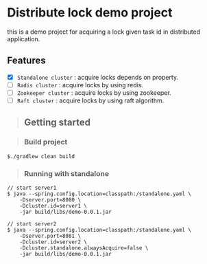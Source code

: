 # Distribute lock demo project
this is a demo project for acquiring a lock given task id in distributed application.

## Features  

- [x] `Standalone cluster` : acquire locks depends on property.
- [ ] `Radis cluster` : acquire locks by using redis.
- [ ] `Zookeeper cluster` : acquire locks by using zookeeper.
- [ ] `Raft cluster` : acquire locks by using raft algorithm.

> ## Getting started

> ### Build project  

```aidl
$./gradlew clean build
```  

> ### Running with standalone

```aidl
// start server1
$ java --spring.config.location=classpath:/standalone.yaml \
    -Dserver.port=8080 \
    -Dcluster.id=server1 \ 
    -jar build/libs/demo-0.0.1.jar

// start server2
$ java --spring.config.location=classpath:/standalone.yaml \
    -Dserver.port=8081 \
    -Dcluster.id=server2 \
    -Dcluster.standalone.alwaysAcquire=false \
    -jar build/libs/demo-0.0.1.jar
```  